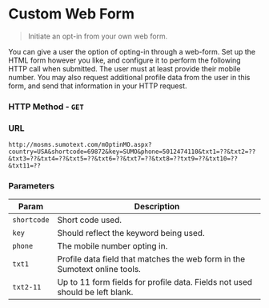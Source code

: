 Custom Web Form
========
> Initiate an opt-in from your own web form.

You can give a user the option of opting-in through a web-form. Set up the HTML form however you like, and configure it to perform the following HTTP call when submitted. The user must at least provide their mobile number. You may also request additional profile data from the user in this form, and send that information in your HTTP request.

### HTTP Method - `GET`

### URL
```
http://mosms.sumotext.com/mOptinMO.aspx?country=USA&shortcode=69872&key=SUMO&phone=5012474110&txt1=??&txt2=??&txt3=??&txt4=??&txt5=??&txt6=??&txt7=??&txt8=??txt9=??&txt10=??&txt11=??
```

### Parameters
Param | Description
--- | --- 
`shortcode` | Short code used.
`key` | Should reflect the keyword being used.
`phone` | The mobile number opting in.
`txt1` | Profile data field that matches the web form in the Sumotext online tools.
`txt2-11` | Up to 11 form fields for profile data. Fields not used should be left blank.

